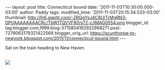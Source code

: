 \-\-- layout: post title: Connecticut bound date:
\'2011-11-03T10:30:00.000-03:00\' author: Paddy tags: modified\_time:
\'2011-11-03T20:15:34.533-03:00\' thumbnail:
http://lh6.ggpht.com/-ZRQgYsJ4C8U/TrMgRN3-DPI/AAAAAAAACRc/TbW1TQVVF80/s72-c/IMAG0554.png
blogger\_id:
tag:blogger.com,1999:blog-5715804192922968271.post-7276063179321422568
blogger\_orig\_url:
https://scunthorpe-to-newyork.blogspot.com/2011/11/connecticut-bound.html
\-\--

<div>

Sat on the train heading to New Haven.

\
![](http://lh6.ggpht.com/-ZRQgYsJ4C8U/TrMgRN3-DPI/AAAAAAAACRc/TbW1TQVVF80/IMAG0554.png)

</div>
